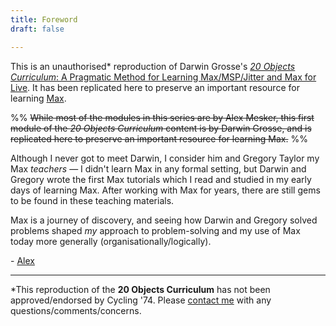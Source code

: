 ```yaml
---
title: Foreword
draft: false

---
```




This is an unauthorised\* reproduction of Darwin Grosse's [*20 Objects Curriculum*: A Pragmatic Method for Learning Max/MSP/Jitter and Max for Live](http://20objects.com). 
It has been replicated here to preserve an important resource for learning [Max](https://cycling74.com).

%%
~~While most of the modules in this series are by Alex Mesker, this first module of the *20 Objects Curriculum* content is by Darwin Grosse, and is replicated here to preserve an important resource for learning Max.~~
%%

Although I never got to meet Darwin, I consider him and Gregory Taylor my Max *teachers* — I didn't learn Max in any formal setting, but Darwin and Gregory wrote the first Max tutorials which I read and studied in my early days of learning Max. After working with Max for years, there are still gems to be found in these teaching materials.

Max is a journey of discovery, and seeing how Darwin and Gregory solved problems shaped *my* approach to problem-solving and my use of Max today more generally (organisationally/logically).

\- [Alex](about)

---

\*This reproduction of the **20 Objects Curriculum** has not been approved/endorsed by Cycling '74. Please [contact me](about) with any questions/comments/concerns.
